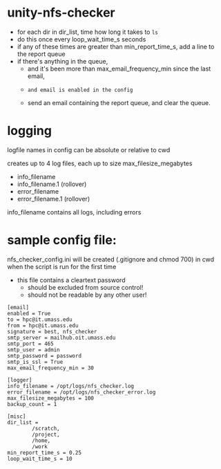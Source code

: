 # unity-nfs-checker
* for each dir in dir_list, time how long it takes to `ls`
* do this once every loop_wait_time_s seconds
* if any of these times are greater than min_report_time_s, add a line to the report queue
* if there's anything in the queue,
    * and it's been more than max_email_frequency_min since the last email,
    *     and email is enabled in the config
  * send an email containing the report queue, and clear the queue.

# logging
logfile names in config can be absolute or relative to cwd

creates up to 4 log files, each up to size max_filesize_megabytes
  * info_filename
  * info_filename.1 (rollover)
  * error_filename
  * error_filename.1 (rollover)

info_filename contains all logs, including errors

# sample config file:
nfs_checker_config.ini will be created (.gitignore and chmod 700) in cwd when the script is run for the first time
* this file contains a cleartext password
  * should be excluded from source control!
  * should not be readable by any other user!
```
[email]
enabled = True
to = hpc@it.umass.edu
from = hpc@it.umass.edu
signature = best, nfs_checker
smtp_server = mailhub.oit.umass.edu
smtp_port = 465
smtp_user = admin
smtp_password = password
smtp_is_ssl = True
max_email_frequency_min = 30

[logger]
info_filename = /opt/logs/nfs_checker.log
error_filename = /opt/logs/nfs_checker_error.log
max_filesize_megabytes = 100
backup_count = 1

[misc]
dir_list = 
        /scratch,
        /project,
        /home,
        /work
min_report_time_s = 0.25
loop_wait_time_s = 10

```
